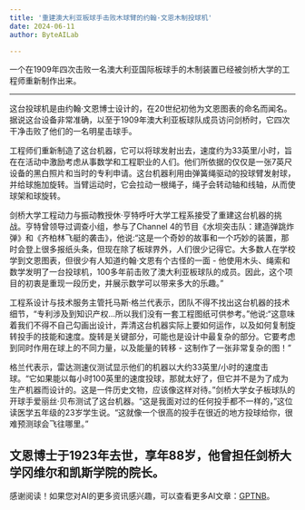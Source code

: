 ```yaml
---
title: '重建澳大利亚板球手击败木球臂的约翰·文恩木制投球机'
date: 2024-06-11
author: ByteAILab

---
```


一个在1909年四次击败一名澳大利亚国际板球手的木制装置已经被剑桥大学的工程师重新制作出来。

---
这台投球机是由约翰·文恩博士设计的，在20世纪初他为文恩图表的命名而闻名。据说这台设备非常准确，以至于1909年澳大利亚板球队成员访问剑桥时，它四次干净击败了他们的一名明星击球手。

工程师们重新制造了这台机器，它可以将球发射出去，速度约为33英里/小时，旨在在活动中激励考虑从事数学和工程职业的人们。他们所依据的仅仅是一张7英尺设备的黑白照片和当时的专利申请。这台机器利用由弹簧绳驱动的投球臂发射球，并给球施加旋转。当臂运动时，它会拉动一根绳子，绳子会转动轴和线轴，从而使球架和球旋转。

剑桥大学工程动力与振动教授休·亨特呼吁大学工程系接受了重建这台机器的挑战。亨特曾领导过调查小组，参与了Channel 4的节目《水坝突击队：建造弹跳炸弹》和《齐柏林飞艇的袭击》，他说:“这是一个奇妙的故事和一个巧妙的装置，那时会登上很多报纸头条，但现在除了板球界外，人们很少记得它。大多数人在学校学到文恩图表，但很少有人知道约翰·文恩有个古怪的一面 - 他使用木头、绳索和数学发明了一台投球机，100多年前击败了澳大利亚板球队的成员。因此，这个项目的初衷是重现一段历史，并展示数学可以带来多大的乐趣。”

工程系设计与技术服务主管托马斯·格兰代表示，团队不得不找出这台机器的技术细节，“专利涉及到知识产权...所以我们没有一套工程图纸可供参考。”他说:“这意味着我们不得不自己勾画出设计，弄清这台机器实际上要如何运作，以及如何复制旋转投手的技能和速度。旋转是关键部分，可能也是设计中最复杂的部分。它要考虑到同时作用在球上的不同力量，以及能量的转移 - 这制作了一张非常复杂的图！”

格兰代表示，雷达测速仪测试显示他们的机器以大约33英里/小时的速度击球。“它如果能以每小时100英里的速度投球，那就太好了，但它并不是为了成为生产机器而设计的。这是一件历史文物，应该像这样对待。”剑桥大学女子板球队的开球手爱丽丝·贝布测试了这台机器。“这是我面对过的任何投手都不一样的，”这位读医学五年级的23岁学生说。“这就像一个很高的投手在很近的地方投球给你，很难预测球会飞往哪里。”

文恩博士于1923年去世，享年88岁，他曾担任剑桥大学冈维尔和凯斯学院的院长。
---
感谢阅读！如果您对AI的更多资讯感兴趣，可以查看更多AI文章：[GPTNB](https://gptnb.com)。